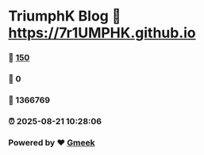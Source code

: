 # TriumphK Blog :link: https://7r1UMPHK.github.io 
### :page_facing_up: [150](https://7r1UMPHK.github.io/tag.html) 
### :speech_balloon: 0 
### :hibiscus: 1366769 
### :alarm_clock: 2025-08-21 10:28:06 
### Powered by :heart: [Gmeek](https://github.com/Meekdai/Gmeek)
